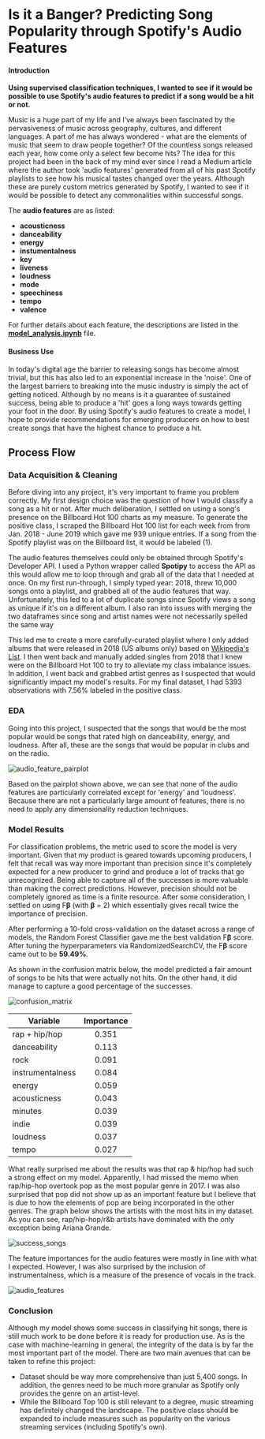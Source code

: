 # Is it a Banger? Predicting Song Popularity through Spotify's Audio Features

#### Introduction

**Using supervised classification techniques, I wanted to see if it would be possible to use Spotify's audio features to predict if a song would be a hit or not.**

Music is a huge part of my life and I've always been fascinated by the pervasiveness of music across geography, cultures, and different languages. A part of me has always wondered - what are the elements of music that seem to draw people together? Of the countless songs released each year, how come only a select few become hits? The idea for this project had been in the back of my mind ever since I read a Medium article where the author took 'audio features' generated from all of his past Spotify playlists to see how his musical tastes changed over the years. Although these are purely custom metrics generated by Spotify, I wanted to see if it would be possible to detect any commonalities within successful songs. 

The **audio features** are as listed:

* **acousticness**
* **danceability**
* **energy**
* **instumentalness**
* **key**
* **liveness**
* **loudness**
* **mode**
* **speechiness**
* **tempo**
* **valence**

For further details about each feature, the descriptions are listed in the [**model_analysis.ipynb**](https://github.com/jc98924/spotify_audio_features/blob/master/model_analysis.ipynb) file. 

#### Business Use

In today's digital age the barrier to releasing songs has become almost trivial, but this has also led to an exponential increase in the 'noise'. One of the largest barriers to breaking into the music industry is simply the act of getting noticed. Although by no means is it a guarantee of sustained success, being able to produce a 'hit' goes a long ways towards getting your foot in the door. By using Spotify's audio features to create a model, I hope to provide recommendations for emerging producers on how to best create songs that have the highest chance to produce a hit. 

## Process Flow

### Data Acquisition & Cleaning

Before diving into any project, it's very important to frame you problem correctly. My first design choice was the question of how I would classify a song as a hit or not. After much deliberation, I settled on using a song's presence on the Billboard Hot 100 charts as my measure. To generate the positive class, I scraped the Billboard Hot 100 list for each week from from Jan. 2018 - June 2019 which gave me 939 unique entries. If a song from the Spotify playlist was on the Billboard list, it would be labeled (1). 

The audio features themselves could only be obtained through Spotify's Developer API. I used a Python wrapper called **Spotipy** to access the API as this would allow me to loop through and grab all of the data that I needed at once. On my first run-through, I simply typed year: 2018, threw 10,000 songs onto a playlist, and grabbed all of the audio features that way. Unfortunately, this led to a lot of duplicate songs since Spotify views a song as unique if it's on a different album. I also ran into issues with merging the two dataframes since song and artist names were not necessarily spelled the same way

This led me to create a more carefully-curated playlist where I only added albums that were released in 2018 (US albums only) based on [Wikipedia's List](https://en.wikipedia.org/wiki/List_of_2018_albums). I then went back and manually added singles from 2018 that I knew were on the Billboard Hot 100 to try to alleviate my class imbalance issues. In addition, I went back and grabbed artist genres as I suspected that would significantly impact my model's results. For my final dataset, I had 5393 observations with 7.56% labeled in the positive class. 

### EDA

Going into this project, I suspected that the songs that would be the most popular would be songs that rated high on danceability, energy, and loudness. After all, these are the songs that would be popular in clubs and on the radio.

![audio_feature_pairplot](https://github.com/jc98924/spotify_audio_features/blob/master/img/audio_feature_pairplot.png)

Based on the pairplot shown above, we can see that none of the audio features are particularly correlated except for 'energy' and 'loudness'. Because there are not a particularly large amount of features, there is no need to apply any dimensionality reduction techniques. 



### Model Results

For classification problems, the metric used to score the model is very important. Given that my product is geared towards upcoming producers, I felt that recall was way more important than precision since it's completely expected for a new producer to grind and produce a lot of tracks that go unrecognized. Being able to capture all of the successes is more valuable than making the correct predictions. However, precision should not be completely ignored as time is a finite resource. After some consideration, I settled on using F**β**  (with **β**  = 2) which essentially gives recall twice the importance of precision. 

After performing a 10-fold cross-validation on the dataset across a range of models, the Random Forest Classifier gave me the best validation F**β** score. After tuning the hyperparameters via RandomizedSearchCV, the F**β** score came out to be **59.49%**.

As shown in the confusion matrix below, the model predicted a fair amount of songs to be hits that were actually not hits. On the other hand, it did manage to capture a good percentage of the successes. 

![confusion_matrix](https://github.com/jc98924/spotify_audio_features/blob/master/img/confusion_matrix.png)



| Variable         | Importance |
| ---------------- | :--------: |
| rap + hip/hop    |   0.351    |
| danceability     |   0.113    |
| rock             |   0.091    |
| instrumentalness |   0.084    |
| energy           |   0.059    |
| acousticness     |   0.043    |
| minutes          |   0.039    |
| indie            |   0.039    |
| loudness         |   0.037    |
| tempo            |   0.027    |

What really surprised me about the results was that rap & hip/hop had such a strong effect on my model. Apparently, I had missed the memo when rap/hip-hop overtook pop as the most popular genre in 2017. I was also surprised that pop did not show up as an important feature but I believe that is due to how the elements of pop are being incorporated in the other genres. The graph below shows the artists with the most hits in my dataset. As you can see, rap/hip-hop/r&b artists have dominated with the only exception being Ariana Grande. 

![success_songs](https://github.com/jc98924/spotify_audio_features/blob/master/img/success_songs.png)



The feature importances for the audio features were mostly in line with what I expected. However, I was also surprised by the inclusion of instrumentalness, which is a measure of the presence of vocals in the track.

![audio_features](https://github.com/jc98924/spotify_audio_features/blob/master/img/audio_features.png)

### Conclusion

Although my model shows some success in classifying hit songs, there is still much work to be done before it is ready for production use. As is the case with machine-learning in general, the integrity of the data is by far the most important part of the model. There are two main avenues that can be taken to refine this project:

* Dataset should be way more comprehensive than just 5,400 songs. In addition, the genres need to be much more granular as Spotify only provides the genre on an artist-level. 
* While the Billboard Top 100 is still relevant to a degree, music streaming has definitely changed the landscape. The positive class should be expanded to include measures such as popularity on the various streaming services (including Spotify's own).

